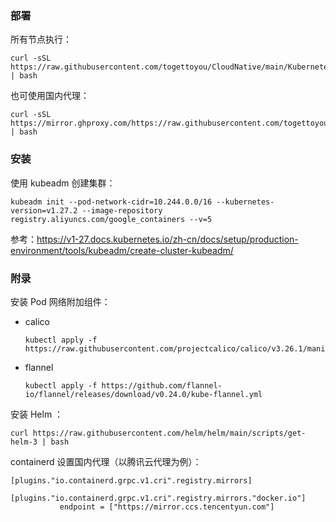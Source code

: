 ### 部署

所有节点执行：

```shell
curl -sSL https://raw.githubusercontent.com/togettoyou/CloudNative/main/Kubernetes/init/install.sh | bash
```

也可使用国内代理：

```shell
curl -sSL https://mirror.ghproxy.com/https://raw.githubusercontent.com/togettoyou/CloudNative/main/Kubernetes/init/install.sh | bash
```

### 安装

使用 kubeadm 创建集群：

```shell
kubeadm init --pod-network-cidr=10.244.0.0/16 --kubernetes-version=v1.27.2 --image-repository registry.aliyuncs.com/google_containers --v=5
```

参考：https://v1-27.docs.kubernetes.io/zh-cn/docs/setup/production-environment/tools/kubeadm/create-cluster-kubeadm/

### 附录

安装 Pod 网络附加组件：

- calico

    ```shell
    kubectl apply -f https://raw.githubusercontent.com/projectcalico/calico/v3.26.1/manifests/calico.yaml
    ```

- flannel

    ```shell
    kubectl apply -f https://github.com/flannel-io/flannel/releases/download/v0.24.0/kube-flannel.yml
    ```

安装 Helm ：

```shell
curl https://raw.githubusercontent.com/helm/helm/main/scripts/get-helm-3 | bash
```

containerd 设置国内代理（以腾讯云代理为例）：

```shell
[plugins."io.containerd.grpc.v1.cri".registry.mirrors]
        [plugins."io.containerd.grpc.v1.cri".registry.mirrors."docker.io"]
           endpoint = ["https://mirror.ccs.tencentyun.com"]
```
